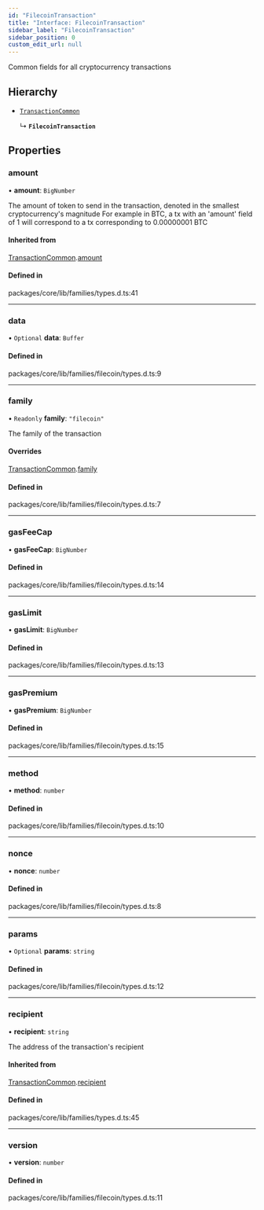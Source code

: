 ```yaml
---
id: "FilecoinTransaction"
title: "Interface: FilecoinTransaction"
sidebar_label: "FilecoinTransaction"
sidebar_position: 0
custom_edit_url: null
---
```


Common fields for all cryptocurrency transactions

## Hierarchy

- [`TransactionCommon`](TransactionCommon.md)

  ↳ **`FilecoinTransaction`**

## Properties

### amount

• **amount**: `BigNumber`

The amount of token to send in the transaction, denoted in the smallest cryptocurrency's magnitude
For example in BTC, a tx with an 'amount' field of 1 will correspond to a tx corresponding to 0.00000001 BTC

#### Inherited from

[TransactionCommon](TransactionCommon.md).[amount](TransactionCommon.md#amount)

#### Defined in

packages/core/lib/families/types.d.ts:41

___

### data

• `Optional` **data**: `Buffer`

#### Defined in

packages/core/lib/families/filecoin/types.d.ts:9

___

### family

• `Readonly` **family**: ``"filecoin"``

The family of the transaction

#### Overrides

[TransactionCommon](TransactionCommon.md).[family](TransactionCommon.md#family)

#### Defined in

packages/core/lib/families/filecoin/types.d.ts:7

___

### gasFeeCap

• **gasFeeCap**: `BigNumber`

#### Defined in

packages/core/lib/families/filecoin/types.d.ts:14

___

### gasLimit

• **gasLimit**: `BigNumber`

#### Defined in

packages/core/lib/families/filecoin/types.d.ts:13

___

### gasPremium

• **gasPremium**: `BigNumber`

#### Defined in

packages/core/lib/families/filecoin/types.d.ts:15

___

### method

• **method**: `number`

#### Defined in

packages/core/lib/families/filecoin/types.d.ts:10

___

### nonce

• **nonce**: `number`

#### Defined in

packages/core/lib/families/filecoin/types.d.ts:8

___

### params

• `Optional` **params**: `string`

#### Defined in

packages/core/lib/families/filecoin/types.d.ts:12

___

### recipient

• **recipient**: `string`

The address of the transaction's recipient

#### Inherited from

[TransactionCommon](TransactionCommon.md).[recipient](TransactionCommon.md#recipient)

#### Defined in

packages/core/lib/families/types.d.ts:45

___

### version

• **version**: `number`

#### Defined in

packages/core/lib/families/filecoin/types.d.ts:11
